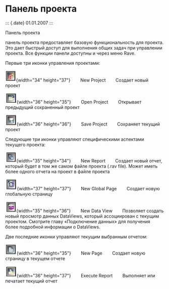 Панель проекта
==============

::: {.date}
01.01.2007
:::

Панель проекта

панель проекта предоставляет базовую функциональность для проекта. Это
дает быстрый доступ для выполнения общих задач при управлении проекта.
Все функции панели доступны и через меню Rave.

Первые три иконки управления проектами:

![](/pic/embim1761.png){width="34" height="37"}        New Project      
 Создает новый проект        

![](/pic/embim1762.png){width="36" height="35"}        Open Project    
   Открывает предыдущий сохраненный проект        

![](/pic/embim1763.png){width="36" height="36"}        Save Project    
   Сохраняет текущий проект        

Следующие три иконки управляют специфическими аспектами текущего
проекта:

![](/pic/embim1764.png){width="35" height="34"}        New Report      
 Создает новый отчет, который будет в том же самом файле проекта (.rav
file). Может иметь более одного отчета на проект в файле проекта        

![](/pic/embim1765.png){width="37" height="37"}        New Global Page  
     Создает новую глобальную страницу        

![](/pic/embim1766.png){width="35" height="36"}        New Data View    
   Позволяет создать новый просмотр данных DataViews, который
ассоциирован с текущим проектом. Смотрите главу «Подключение данных» для
получения более подробной информации о DataViews.        

Две последние иконки управляют текущим выбранным отчетом:

![](/pic/embim1767.png){width="36" height="35"}        New Page      
 Создает новую страницу в текущем отчете        

![](/pic/embim1768.png){width="36" height="37"}        Execute Report  
     Выполняет или печатает текущий отчет        
